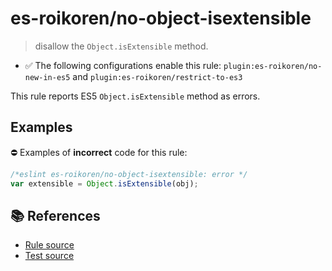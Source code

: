 # es-roikoren/no-object-isextensible
> disallow the `Object.isExtensible` method.

- ✅ The following configurations enable this rule: `plugin:es-roikoren/no-new-in-es5` and `plugin:es-roikoren/restrict-to-es3`

This rule reports ES5 `Object.isExtensible` method as errors.

## Examples

⛔ Examples of **incorrect** code for this rule:

```js
/*eslint es-roikoren/no-object-isextensible: error */
var extensible = Object.isExtensible(obj);
```

## 📚 References

- [Rule source](https://github.com/roikoren755/eslint-plugin-es/blob/v0.0.6/src/rules/no-object-isextensible.ts)
- [Test source](https://github.com/roikoren755/eslint-plugin-es/blob/v0.0.6/tests/src/rules/no-object-isextensible.ts)
